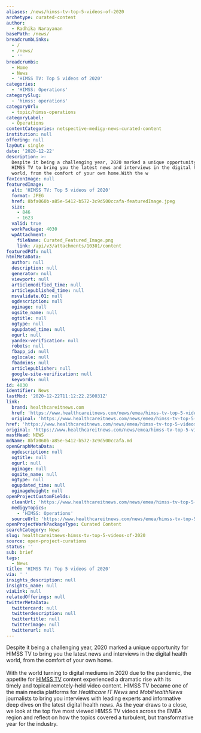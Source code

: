 ```yaml
---
aliases: /news/himss-tv-top-5-videos-of-2020
archetype: curated-content
author:
  - Radhika Narayanan
basePath: /news/
breadcrumbLinks:
  - /
  - /news/
  - ''
breadcrumbs:
  - Home
  - News
  - 'HIMSS TV: Top 5 videos of 2020'
categories:
  - 'HIMSS: Operations'
categorySlug:
  - 'himss: operations'
categoryUrl:
  - topic/himss-operations
categoryLabel:
  - Operations
contentCategories: netspective-medigy-news-curated-content
institution: null
offering: null
layOut: single
date: '2020-12-22'
description: >-
  Despite it being a challenging year, 2020 marked a unique opportunity for
  HIMSS TV to bring you the latest news and interviews in the digital health
  world, from the comfort of your own home.With the w
favIconImage: null
featuredImage:
  alt: 'HIMSS TV: Top 5 videos of 2020'
  format: JPEG
  href: 8bfa060b-a85e-5412-b572-3c9d500ccafa-featuredImage.jpeg
  size:
    - 846
    - 1623
  valid: true
  workPackage: 4030
  wpAttachment:
    fileName: Curated_Featured_Image.png
    link: /api/v3/attachments/10301/content
featuredPdf: null
htmlMetaData:
  author: null
  description: null
  generator: null
  viewport: null
  articlemodified_time: null
  articlepublished_time: null
  msvalidate.01: null
  ogdescription: null
  ogimage: null
  ogsite_name: null
  ogtitle: null
  ogtype: null
  ogupdated_time: null
  ogurl: null
  yandex-verification: null
  robots: null
  fbapp_id: null
  oglocale: null
  fbadmins: null
  articlepublisher: null
  google-site-verification: null
  keywords: null
id: 4030
identifier: News
lastMod: '2020-12-22T11:12:22.250031Z'
link:
  brand: healthcareitnews.com
  href: 'https://www.healthcareitnews.com/news/emea/himss-tv-top-5-videos-2020'
  original: 'https://www.healthcareitnews.com/news/emea/himss-tv-top-5-videos-2020'
href: 'https://www.healthcareitnews.com/news/emea/himss-tv-top-5-videos-2020'
original: 'https://www.healthcareitnews.com/news/emea/himss-tv-top-5-videos-2020'
mastHead: NEWS
mdName: 8bfa060b-a85e-5412-b572-3c9d500ccafa.md
openGraphMetaData:
  ogdescription: null
  ogtitle: null
  ogurl: null
  ogimage: null
  ogsite_name: null
  ogtype: null
  ogupdated_time: null
  ogimageheight: null
openProjectCustomFields:
  cleanUrl: 'https://www.healthcareitnews.com/news/emea/himss-tv-top-5-videos-2020'
  medigyTopics:
    - 'HIMSS: Operations'
  sourceUrl: 'https://www.healthcareitnews.com/news/emea/himss-tv-top-5-videos-2020'
openProjectWorkPackageType: Curated Content
searchCategory: News
slug: healthcareitnews-himss-tv-top-5-videos-of-2020
source: open-project-curations
status: ''
sub: brief
tags:
  - News
title: 'HIMSS TV: Top 5 videos of 2020'
via: ' '
insights_description: null
insights_name: null
viaLink: null
relatedOfferings: null
twitterMetaData:
  twittercard: null
  twitterdescription: null
  twittertitle: null
  twitterimage: null
  twitterurl: null
---
```

<p>Despite it being a challenging year, 2020 marked a unique opportunity for HIMSS TV to bring you the latest news and interviews in the digital health world, from the comfort of your own home.<br><br>With the world turning to digital mediums in 2020 due to the pandemic, the appetite for&nbsp;<a href="https://himsstv.brightcovegallery.com/">HIMSS TV</a>&nbsp;content experienced a dramatic&nbsp;rise&nbsp;with its timely&nbsp;and topical remotely-held&nbsp;video content. HIMSS TV became one of the main media platforms for <i>Healthcare IT News</i>&nbsp;and <i>MobiHealthNews</i> journalists to bring you&nbsp;interviews with leading experts and informative deep dives on the latest digital health news. As the year draws to a&nbsp;close, we look at the top five most viewed HIMSS TV videos across the EMEA region and reflect on how the topics covered&nbsp;a turbulent, but transformative year for the industry.</p>